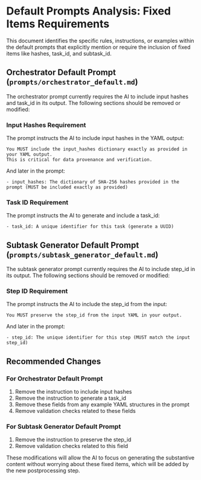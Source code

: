 # Default Prompts Analysis: Fixed Items Requirements

This document identifies the specific rules, instructions, or examples within the default prompts that explicitly mention or require the inclusion of fixed items like hashes, task_id, and subtask_id.

## Orchestrator Default Prompt (`prompts/orchestrator_default.md`)

The orchestrator prompt currently requires the AI to include input hashes and task_id in its output. The following sections should be removed or modified:

### Input Hashes Requirement

The prompt instructs the AI to include input hashes in the YAML output:

```
You MUST include the input_hashes dictionary exactly as provided in your YAML output.
This is critical for data provenance and verification.
```

And later in the prompt:

```
- input_hashes: The dictionary of SHA-256 hashes provided in the prompt (MUST be included exactly as provided)
```

### Task ID Requirement

The prompt instructs the AI to generate and include a task_id:

```
- task_id: A unique identifier for this task (generate a UUID)
```

## Subtask Generator Default Prompt (`prompts/subtask_generator_default.md`)

The subtask generator prompt currently requires the AI to include step_id in its output. The following sections should be removed or modified:

### Step ID Requirement

The prompt instructs the AI to include the step_id from the input:

```
You MUST preserve the step_id from the input YAML in your output.
```

And later in the prompt:

```
- step_id: The unique identifier for this step (MUST match the input step_id)
```

## Recommended Changes

### For Orchestrator Default Prompt

1. Remove the instruction to include input hashes
2. Remove the instruction to generate a task_id
3. Remove these fields from any example YAML structures in the prompt
4. Remove validation checks related to these fields

### For Subtask Generator Default Prompt

1. Remove the instruction to preserve the step_id
2. Remove validation checks related to this field

These modifications will allow the AI to focus on generating the substantive content without worrying about these fixed items, which will be added by the new postprocessing step.
